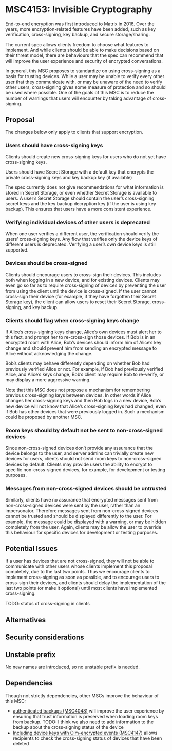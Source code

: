 # MSC4153: Invisible Cryptography

End-to-end encryption was first introduced to Matrix in 2016. Over the years,
more encryption-related features have been added, such as key verification,
cross-signing, key backup, and secure storage/sharing.

The current spec allows clients freedom to choose what features to implement.
And while clients should be able to make decisions based on their threat model,
there are behaviours that the spec can recommend that will improve the user
experience and security of encrypted conversations.

In general, this MSC proposes to standardize on using cross-signing as a basis
for trusting devices.  While a user may be unable to verify every other user
that they communicate with, or may be unaware of the need to verify other
users, cross-signing gives some measure of protection and so should be used
where possible.  One of the goals of this MSC is to reduce the number of
warnings that users will encounter by taking advantage of cross-signing.

## Proposal

The changes below only apply to clients that support encryption.

### Users should have cross-signing keys

Clients should create new cross-signing keys for users who do not yet have
cross-signing keys.

Users should have Secret Storage with a default key that encrypts the private
cross-signing keys and key backup key (if available)

The spec currently does not give recommendations for what information is stored
in Secret Storage, or even whether Secret Storage is available to users.  A
user’s Secret Storage should contain the user’s cross-signing secret keys and
the key backup decryption key (if the user is using key backup).  This ensures
that users have a more consistent experience.

### Verifying individual devices of other users is deprecated

When one user verifies a different user, the verification should verify the
users’ cross-signing keys.  Any flow that verifies only the device keys of
different users is deprecated.  Verifying a user’s own device keys is still
supported.

### Devices should be cross-signed

Clients should encourage users to cross-sign their devices.  This includes both
when logging in a new device, and for existing devices.  Clients may even go so
far as to require cross-signing of devices by preventing the user from using
the client until the device is cross-signed.  If the user cannot cross-sign
their device (for example, if they have forgotten their Secret Storage key),
the client can allow users to reset their Secret Storage, cross-signing, and
key backup.

### Clients should flag when cross-signing keys change

If Alice’s cross-signing keys change, Alice’s own devices must alert her to
this fact, and prompt her to re-cross-sign those devices.  If Bob is in an
encrypted room with Alice, Bob’s devices should inform him of Alice’s key
change and should prevent him from sending an encrypted message to Alice
without acknowledging the change.

Bob’s clients may behave differently depending on whether Bob had previously
verified Alice or not.  For example, if Bob had previously verified Alice, and
Alice’s keys change, Bob’s client may require Bob to re-verify, or may display
a more aggressive warning.

Note that this MSC does not propose a mechanism for remembering previous
cross-signing keys between devices. In other words if Alice changes her
cross-signing keys and then Bob logs in a new device, Bob’s new device will not
know that Alice’s cross-signing keys had changed, even if Bob has other devices
that were previously logged in. Such a mechanism could be proposed by another
MSC.

### Room keys should by default not be sent to non-cross-signed devices

Since non-cross-signed devices don’t provide any assurance that the device
belongs to the user, and server admins can trivially create new devices for
users, clients should not send room keys to non-cross-signed devices by
default. Clients may provide users the ability to encrypt to specific
non-cross-signed devices, for example, for development or testing purposes.

### Messages from non-cross-signed devices should be untrusted

Similarly, clients have no assurance that encrypted messages sent from
non-cross-signed devices were sent by the user, rather than an
impersonator. Therefore messages sent from non-cross-signed devices cannot be
trusted and should be displayed differently to the user. For example, the
message could be displayed with a warning, or may be hidden completely from the
user. Again, clients may be allow the user to override this behaviour for
specific devices for development or testing purposes.

## Potential Issues

If a user has devices that are not cross-signed, they will not be able to
communicate with other users whose clients implement this proposal completely,
due to the last two points.  Thus we encourage clients to implement
cross-signing as soon as possible, and to encourage users to cross-sign their
devices, and clients should delay the implementation of the last two points (or
make it optional) until most clients have implemented cross-signing.

TODO: status of cross-signing in clients

## Alternatives

## Security considerations

## Unstable prefix

No new names are introduced, so no unstable prefix is needed.

## Dependencies

Though not strictly dependencies, other MSCs improve the behaviour of this MSC:
- [authenticated backups
  (MSC4048)](https://github.com/matrix-org/matrix-spec-proposals/pull/4048)
  will improve the user experience by ensuring that trust information is
  preserved when loading room keys from backup.  TODO: I think we also need to
  add information to the backup about the cross-signing status of the device
- [Including device keys with Olm-encrypted events
  (MSC4147)](https://github.com/matrix-org/matrix-spec-proposals/pull/4147)
  allows recipients to check the cross-signing status of devices that have been
  deleted
